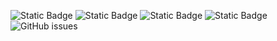 ![Static Badge](https://img.shields.io/badge/blacklists-60-000000) ![Static Badge](https://img.shields.io/badge/blacklisted-2917314-cc0000) ![Static Badge](https://img.shields.io/badge/whitelisted-2244-00CC00) ![Static Badge](https://img.shields.io/badge/streaming_blacklist-28107-000000) ![GitHub issues](https://img.shields.io/github/issues/fabriziosalmi/blacklists)
